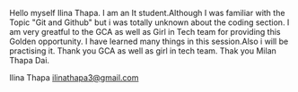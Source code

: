 
Hello myself Ilina Thapa.
I am an It student.Although I was familiar with the Topic "Git and Github" but i was totally unknown about the coding section.
I am very greatful to the GCA as well as Girl in Tech team for providing this Golden opportunity.
I have learned many things in this session.Also i will be practising it.
Thank you GCA as well as girl in tech team.
Thak you Milan Thapa Dai.

Ilina Thapa
ilinathapa3@gmail.com 
